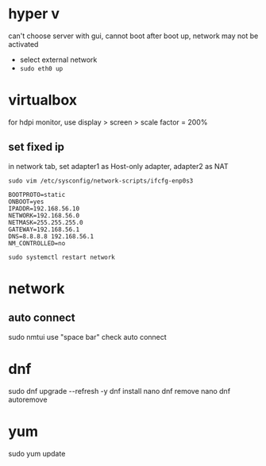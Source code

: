 # hyper v
can't choose server with gui, cannot boot
after boot up, network may not be activated
- select external network
- `sudo eth0 up`

# virtualbox
for hdpi monitor, use display > screen > scale factor = 200%

## set fixed ip
in network tab, set adapter1 as Host-only adapter, adapter2 as NAT

`sudo vim /etc/sysconfig/network-scripts/ifcfg-enp0s3`
```
BOOTPROTO=static
ONBOOT=yes
IPADDR=192.168.56.10
NETWORK=192.168.56.0
NETMASK=255.255.255.0
GATEWAY=192.168.56.1
DNS=8.8.8.8 192.168.56.1
NM_CONTROLLED=no 
```
`sudo systemctl restart network`

# network
## auto connect
sudo nmtui
use "space bar" check auto connect



# dnf
sudo dnf upgrade --refresh -y
dnf install nano
dnf remove nano
dnf autoremove

# yum
sudo yum update






